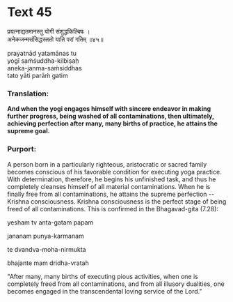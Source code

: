 # Text 45

प्रयत्नाद्यतमानस्तु योगी संशुद्धकिल्बिषः ।  
अनेकजन्मसंसिद्धस्ततो याति परां गतिम् ॥४५॥

prayatnād yatamānas tu  
yogī saḿśuddha-kilbiṣaḥ  
aneka-janma-saḿsiddhas  
tato yāti parāḿ gatim



### Translation:

**And when the yogi engages himself with sincere endeavor in making further progress, being washed of all contaminations, then ultimately, achieving perfection after many, many births of practice, he attains the supreme goal.**

### Purport:

A person born in a particularly righteous, aristocratic or sacred family becomes conscious of his favorable condition for executing yoga practice. With determination, therefore, he begins his unfinished task, and thus he completely cleanses himself of all material contaminations. When he is finally free from all contaminations, he attains the supreme perfection -- Krishna consciousness. Krishna consciousness is the perfect stage of being freed of all contaminations. This is confirmed in the Bhagavad-gita (7.28):

yesham tv anta-gatam papam

jananam punya-karmanam

te dvandva-moha-nirmukta

bhajante mam dridha-vratah

"After many, many births of executing pious activities, when one is completely freed from all contaminations, and from all illusory dualities, one becomes engaged in the transcendental loving service of the Lord."